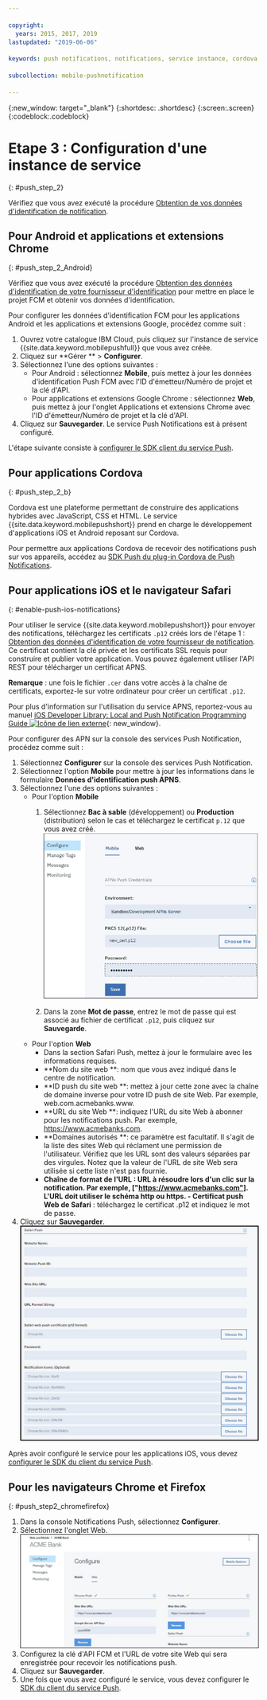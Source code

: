 ```yaml
---

copyright:
  years: 2015, 2017, 2019
lastupdated: "2019-06-06"

keywords: push notifications, notifications, service instance, cordova application

subcollection: mobile-pushnotification

---
```


{:new_window: target="_blank"}
{:shortdesc: .shortdesc}
{:screen:.screen}
{:codeblock:.codeblock}

# Etape 3 : Configuration d'une instance de service 
{: #push_step_2}

Vérifiez que vous avez exécuté la procédure [Obtention de vos données d'identification de notification](/docs/services/mobilepush?topic=mobile-pushnotification-push_step_1).

## Pour Android et applications et extensions Chrome
{: #push_step_2_Android}

Vérifiez que vous avez exécuté la procédure [Obtention des données d'identification de votre fournisseur d'identification](/docs/services/mobilepush?topic=mobile-pushnotification-push_step_1) pour mettre en place le projet FCM et obtenir vos données d'identification.

Pour configurer les données d'identification FCM pour les applications Android et les applications et extensions Google, procédez comme suit :

1. Ouvrez votre catalogue IBM Cloud, puis cliquez sur l'instance de service {{site.data.keyword.mobilepushfull}} que vous avez créée. 
2. Cliquez sur **Gérer ** > **Configurer**. 
3. Sélectionnez l'une des options suivantes : 
	- Pour Android : sélectionnez **Mobile**, puis mettez à jour les données d'identification Push FCM avec l'ID d'émetteur/Numéro de projet et la clé d'API. 
	- Pour applications et extensions Google Chrome : sélectionnez **Web**, puis mettez à jour l'onglet Applications et extensions Chrome avec l'ID d'émetteur/Numéro de projet et la clé d'API. 
4. Cliquez sur **Sauvegarder**. Le service Push Notifications est à présent configuré.

L'étape suivante consiste à [configurer le SDK client du service Push](/docs/services/mobilepush?topic=mobile-pushnotification-push_step_3).


## Pour applications Cordova 
{: #push_step_2_b}


Cordova est une plateforme permettant de construire des applications hybrides avec JavaScript, CSS et HTML. Le service {{site.data.keyword.mobilepushshort}} prend en charge le développement d'applications iOS et Android reposant sur Cordova.

Pour permettre aux applications Cordova de recevoir des notifications push sur vos appareils, accédez au [SDK Push du plug-in Cordova de Push Notifications](https://github.com/ibm-bluemix-mobile-services/bms-clientsdk-cordova-plugin-push/tree/Doc#ios-app).



## Pour applications iOS et le navigateur Safari 
{: #enable-push-ios-notifications}


Pour utiliser le service {{site.data.keyword.mobilepushshort}} pour envoyer des notifications, téléchargez les certificats `.p12` créés lors de l'étape 1 :[ Obtention des données d'identification de votre fournisseur de notification](/docs/services/mobilepush?topic=mobile-pushnotification-push_step_1). Ce certificat contient la clé privée et les certificats SSL requis pour construire et publier votre application. Vous pouvez également utiliser l'API REST pour télécharger un certificat APNS.

**Remarque** : une fois le fichier `.cer` dans votre accès à la chaîne de certificats, exportez-le sur votre ordinateur pour créer un certificat `.p12`.

Pour plus d'information sur l'utilisation du service APNS, reportez-vous au manuel [iOS Developer Library: Local and Push Notification Programming Guide ![Icône de lien externe](../../icons/launch-glyph.svg "Icône de lien externe")](https://developer.apple.com/library/content/documentation/NetworkingInternet/Conceptual/RemoteNotificationsPG/APNSOverview.html#//apple_ref/doc/uid/TP40008194-CH8-SW1){: new_window}.

Pour configurer des APN sur la console des services Push Notification, procédez comme suit :

1. Sélectionnez **Configurer** sur la console des services Push Notification.
2. Sélectionnez l'option **Mobile** pour mettre à jour les informations dans le formulaire **Données d'identification push APNS**.
3. Sélectionnez l'une des options suivantes :
	- Pour l'option **Mobile**
		1. Sélectionnez **Bac à sable** (développement) ou  **Production** (distribution) selon le cas et téléchargez le certificat `p.12` que vous avez créé.
		  ![Configuration de la console de notifications push](images/wizard.jpg "Console Push Notifications avec option de configuration Configurer sélectionnée qui affiche l'onglet Mobile et les données d'identification APN Push")

		1. Dans la zone **Mot de passe**, entrez le mot de passe qui est associé au fichier de certificat `.p12`, puis cliquez sur **Sauvegarde**.
	- Pour l'option **Web**
		- Dans la section Safari Push, mettez à jour le formulaire avec les informations requises. 
		- **Nom du site web **: nom que vous avez indiqué dans le centre de notification.
		- **ID push du site web **: mettez à jour cette zone avec la chaîne de domaine inverse pour votre ID push de site Web. Par exemple, web.com.acmebanks.www.
		- **URL du site Web **: indiquez l'URL du site Web à abonner pour les notifications push. Par exemple, https://www.acmebanks.com.
		- **Domaines autorisés **: ce paramètre est facultatif. Il s'agit de la liste des sites Web qui réclament une permission de l'utilisateur. Vérifiez que les URL sont des valeurs séparées par des virgules. Notez que la valeur de l'URL de site Web sera utilisée si cette liste n'est pas fournie. 
		- **Chaîne de format de l'URL **: URL à résoudre lors d'un clic sur la notification. Par exemple, ["https://www.acmebanks.com"]. L'URL doit utiliser le schéma http ou https.
		-** Certificat push Web de Safari** : téléchargez le certificat .p12 et indiquez le mot de passe.
4. Cliquez sur **Sauvegarder**.	
![Console de notifications push](images/push_configure_safari.jpg "Zones de la page des options Web")	

Après avoir configuré le service pour les applications iOS, vous devez [configurer le SDK du client du service Push](/docs/services/mobilepush?topic=mobile-pushnotification-push_step_3).


## Pour les navigateurs Chrome et Firefox 
{: #push_step2_chromefirefox}

1. Dans la console Notifications Push, sélectionnez **Configurer**.
2. Sélectionnez l'onglet Web.
	![Configurations push Web](images/webpush_configure.jpg "Fenêtre de configuration push Web pour la définition de la clé d'API FCM et de l'URL de votre site Web")
3. Configurez la clé d'API FCM et l'URL de votre site Web qui sera enregistrée pour recevoir les notifications push.
4. Cliquez sur **Sauvegarder**.
5. Une fois que vous avez configuré le service, vous devez configurer le [SDK du client du service Push](/docs/services/mobilepush?topic=mobile-pushnotification-push_step_3).


